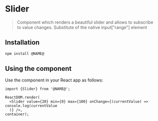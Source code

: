 # Slider
> Component which renders a beautiful slider and allows to subscribe to value changes. Substitute of the native input["range"] element

## Installation

```sh
npm install @NAME@
```

## Using the component

Use the component in your React app as follows:

```
import {Slider} from '@NAME@';

ReactDOM.render(
  <Slider value={20} min={0} max={100} onChange={(currentValue) => console.log(currentValue
  )} />,
container);
```
